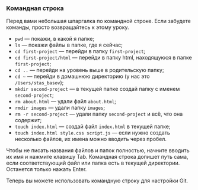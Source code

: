 ### Командная строка

Перед вами небольшая шпаргалка по командной строке. Если забудете команды, просто возвращайтесь к этому уроку.

-   `pwd` — покажи, в какой я папке;
-   `ls` — покажи файлы в папке, где я сейчас;
-   `cd first-project` — перейди в папку `first-project`;
-   `cd first-project/html` — перейди в папку html, находящуюся в папке `first-project`;
-   `cd ..` — перейди на уровень выше в родительскую папку;
-   `cd ~` — перейди в домашнюю директорию (у нас это `/Users/stas_basov`);
-   `mkdir second-project` — в текущей папке создай папку с именем `second-project`;
-   `rm about.html` — удали файл `about.html`;
-   `rmdir images` — удали папку `images`;
-   `rm -r second-project` — удали папку `second-project` и всё, что она содержит;
-   `touch index.html` — создай файл `index.html` в текущей папке;
-   `touch index.html style.css script.js` — если нужно создать несколько файлов, их имена можно вводить через пробел.

Чтобы не писать названия файлов и папок полностью, начните вводить их имя и нажмите клавишу Tab. Командная строка допишет путь сама, если соответствующий файл или папка есть в текущей директории. Останется только нажать Enter.

Теперь вы можете использовать командную строку для настройки Git.